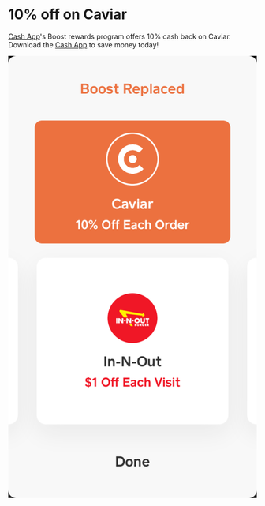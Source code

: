 # 10% off on Caviar

[Cash App](https://couponrecipe.github.io/cash/)'s Boost rewards program offers 10% cash back on Caviar. Download the [Cash App](https://cash.me/app/BDCTFBB) to save money today!

[![caviar](https://raw.githubusercontent.com/couponrecipe/caviar/master/caviar.png)](https://cash.me/app/BDCTFBB)
